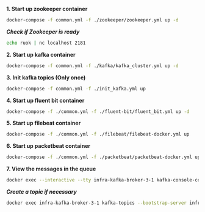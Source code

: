 **1. Start up zookeeper container**
```bash
docker-compose -f common.yml -f ./zookeeper/zookeeper.yml up -d
```

***Check if Zookeeper is ready***
```bash
echo ruok | nc localhost 2181
```

**2. Start up kafka container**
```bash
docker-compose -f common.yml -f ./kafka/kafka_cluster.yml up -d
```

**3. Init kafka topics (Only once)**
```bash
docker-compose -f common.yml -f ./init_kafka.yml up
```

**4. Start up fluent bit container**
```bash
docker-compose -f ./common.yml -f ./fluent-bit/fluent_bit.yml up -d
```

**5. Start up filebeat container**
```bash
docker-compose -f ./common.yml -f ./filebeat/filebeat-docker.yml up
```

**6. Start up packetbeat container**
```bash
docker-compose -f ./common.yml -f ./packetbeat/packetbeat-docker.yml up
```

**7. View the messages in the queue**
```bash
docker exec --interactive --tty infra-kafka-broker-3-1 kafka-console-consumer --bootstrap-server infra-kafka-broker-3-1:9092 --topic filebeat-logs --from-beginning
```

***Create a topic if necessary***
```bash
docker exec infra-kafka-broker-3-1 kafka-topics --bootstrap-server infra-kafka-broker-3-1:9092 --create --topic fluentbit-logs
```